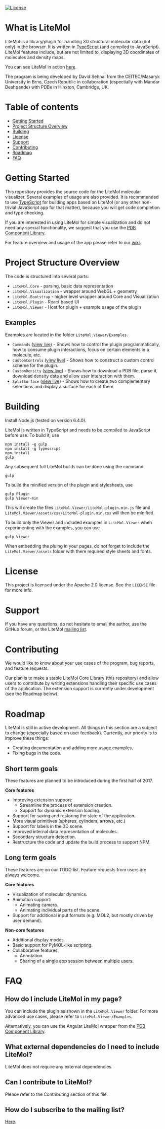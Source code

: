 
[![License](http://img.shields.io/badge/License-Apache%202.0-blue.svg?style=flat)](https://github.com/dsehnal/LiteMol/blob/master/LICENSE)

What is LiteMol
========

LiteMol is a library/plugin for handling 3D structural molecular data (not only) in the browser.
It is written in [TypeScript](http://www.typescriptlang.org/) (and compiled to JavaScript). LiteMol 
features include, but are not limited to, displaying 3D coordinates of molecules and density maps.

You can see LiteMol in action [here](http://webchemdev.ncbr.muni.cz/Litemol/).

The program is being developed by David Sehnal from the CEITEC/Masaryk University in Brno, Czech Republic
in collaboration (espectially with Mandar Deshpande) with PDBe in Hinxton, Cambridge, UK.

Table of contents
=================

* [Getting Started](#getting-started)
* [Project Structure Overview](#project-structure-overview)
* [Building](#building)
* [License](#license)
* [Support](#Support)
* [Contributing](#Contributing)
* [Roadmap](#roadmap)
* [FAQ](#faq)

Getting Started
========

This repository provides the source code for the LiteMol molecular visualizer. 
Several examples of usage are also provided. It is recommended to use [TypeScript](http://www.typescriptlang.org/) for building apps based 
on LiteMol (or any other non-trivial JavaScript app for that matter), because you will get code completion and type checking.

If you are interested in using LiteMol for simple visualization and do not need any special functionality, we suggest that you use the [PDB Component Library](http://www.ebi.ac.uk/pdbe/pdb-component-library/doc.html#a_LiteMol).

For feature overview and usage of the app please refer to our [wiki](http://webchem.ncbr.muni.cz/Wiki/LiteMol:UserManual).

Project Structure Overview
========

The code is structured into several parts:

  - `LiteMol.Core` - parsing, basic data representation
  - `LiteMol.Visualization` - wrapper around WebGL + geometry
  - `LiteMol.Bootstrap` - higher level wrapper around Core and Visualization
  - `LiteMol.Plugin` - React based UI
  - `LiteMol.Viewer` - Host for plugin + example usage of the plugin
  
Examples
--------

Examples are located in the folder `LiteMol.Viewer/Examples`.

  - `Commands` ([view live](http://webchemdev.ncbr.muni.cz/Litemol/Examples/Commands)) - Shows how to control the plugin programmatically, how to consume plugin interactions, focus on certain elements in a molecule, etc.
  - `CustomControls` ([view live](http://webchemdev.ncbr.muni.cz/Litemol/Examples/CustomControls)) - Shows how to construct a custom control scheme for the plugin.
  - `CustomDensity` ([view live](http://webchemdev.ncbr.muni.cz/Litemol/Examples/CustomDensity)) - Shows how to download a PDB file, parse it, download density data and allow user interaction with them.
  - `SplitSurface` ([view live](http://webchemdev.ncbr.muni.cz/Litemol/Examples/SplitSurface)) - Shows how to create two complementary selections and display a surface for each of them.

Building
========

Install Node.js (tested on version 6.4.0).

LiteMol is written in TypeScript and needs to be compiled to JavaScript before use. To build it, use

    npm install -g gulp
    npm install -g typescript
    npm install
    gulp

Any subsequent full LiteMol builds can be done using the command 

    gulp
        
To build the minified version of the plugin and stylesheets, use 

    gulp Plugin
    gulp Viewer-min
        
This will create the files `LiteMol.Viewer/LiteMol-plugin.min.js` file and `LiteMol.Viewer/assets/css/LiteMol-plugin.min.css` will then be minified.

To build only the Viewer and included examples in `LiteMol.Viewer` when experimenting with the examples, you can use 

    gulp Viewer

When embedding the pluing in your pages, do not forget to include the `LiteMol.Viewer/assets` folder with 
there required style sheets and fonts.

License
=======

This project is licensed under the Apache 2.0 license. See the `LICENSE` file for more info.

Support
=======

If you have any questions, do not hesitate to email the author, use the GitHub forum, 
or the LiteMol [mailing list](https://listserver.ebi.ac.uk/mailman/listinfo/litemol).

Contributing
=======

We would like to know about your use cases of the program, bug reports, and feature requests.

Our plan is to make a stable LiteMol Core Library (this repository) and allow users to contribute 
by writing extensions handling their specific use cases of the application. The extension support is currently under development (see the Roadmap below).

Roadmap
=======

LiteMol is still in active development. All things in this section are a subject to change (especially based on user feedback). 
Currently, our priority is to improve these things:

* Creating documentation and adding more usage examples.
* Fixing bugs in the code.

Short term goals 
---------

These features are planned to be introduced during the first half of 2017. 

**Core features**
* Improving extension support: 
  * Streamline the process of extension creation.
  * Support for dynamic extension loading.
* Support for saving and restoring the state of the application.
* More visual primitives (spheres, cylinders, arrows, etc.)
* Support for labels in the 3D scene.  
* Improved internal data representation of molecules.
* Secondary structure detection.
* Restructure the code and update the build process to support NPM.

Long term goals
----------

These features are on our TODO list. Feature requests from users are always welcome.

**Core features**
* Visualization of molecular dynamics.
* Animation support:
    * Animating camera.
    * Animating individual parts of the scene.
* Support for additional input formats (e.g. MOL2, but mostly driven by user demand).

**Non-core features**
* Additional display modes. 
* Basic support for PyMOL-like scripting.
* Collaborative features:
    * Annotation.
    * Sharing of a single app session between multiple users.  

FAQ
=======

How do I include LiteMol in my page?
------------

You can include the plugin as shown in the `LiteMol.Viewer` folder.
For more advanced use cases, please refer to `LiteMol.Viewer/Examples`.

Alternatively, you can use the Angular LiteMol wrapper from the [PDB Component Library](http://www.ebi.ac.uk/pdbe/pdb-component-library/doc.html#a_LiteMol).

What external dependencies do I need to include LiteMol?
------------

LiteMol does not require any external dependencies.

Can I contribute to LiteMol?
------------

Please refer to the Contributing section of this file.

How do I subscribe to the mailing list?
------------

[Here](https://listserver.ebi.ac.uk/mailman/listinfo/litemol). 